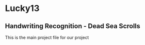 # Lucky13
## Handwriting Recognition - Dead Sea Scrolls

This is the main project file for our project
